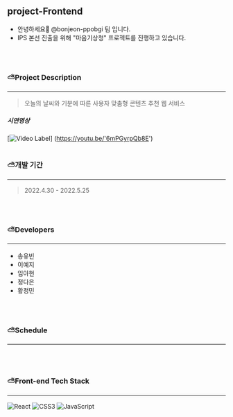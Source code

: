 ## project-Frontend

* 안녕하세요👋 @bonjeon-ppobgi 팀 입니다.
* IPS 본선 진출을 위해 "마음기상청" 프로젝트를 진행하고 있습니다.

<br><br>  
### ⛅️Project Description <hr/>
> 오늘의 날씨와 기분에 따른 사용자 맞춤형 콘텐츠 추천 웹 서비스<br>


##### 시연영상
[![Video Label](http://img.youtube.com/vi/'6mPGyrpQb8E'/0.jpg)]
(https://youtu.be/'6mPGyrpQb8E')
<br><br>

### ⛅️개발 기간 <hr/>
> 2022.4.30 - 2022.5.25

<br><br>

### ⛅️Developers <hr/>
* 송유빈
* 이예지
* 임아현
* 정다은
* 황정민

<br><br>

### ⛅️Schedule <hr/>

<br><br>

### ⛅️Front-end Tech Stack <hr/>
![React](https://img.shields.io/badge/react-%2320232a.svg?style=for-the-badge&logo=react&logoColor=%2361DAFB)
![CSS3](https://img.shields.io/badge/css3-%231572B6.svg?style=for-the-badge&logo=css3&logoColor=white)
![JavaScript](https://img.shields.io/badge/javascript-%23323330.svg?style=for-the-badge&logo=javascript&logoColor=%23F7DF1E)
